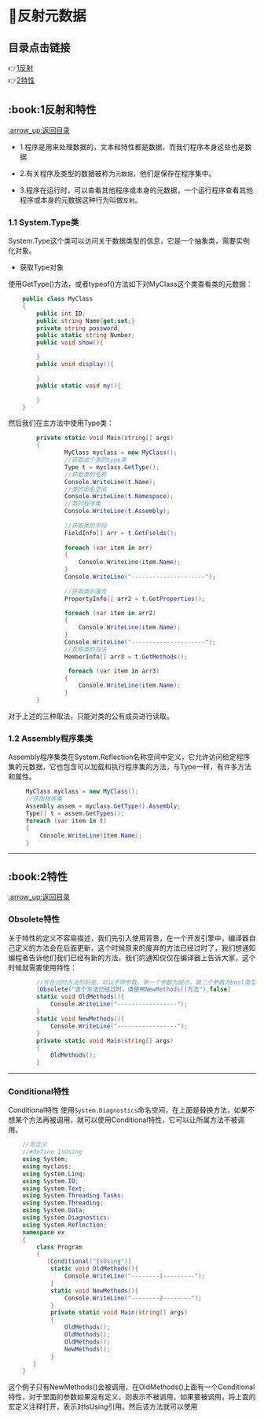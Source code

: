 # :file_folder:反射元数据
<p id="title"></p>

## 目录点击链接
:point_right:<a href="#one" >1反射<a><br>
:point_right:<a href="#two" >2特性<a><br>

<h2 id = "one">:book:1反射和特性</h2>
<a href="#title">:arrow_up:返回目录</a>
    
* 1.程序是用来处理数据的，文本和特性都是数据，而我们程序本身这些也是数据

* 2.有关程序及类型的数据被称为`元数据`，他们是保存在程序集中。

* 3.程序在运行时，可以查看其他程序或本身的元数据，一个运行程序查看其他程序或本身的元数据这种行为叫做`反射`。

### 1.1  System.Type类 ###

System.Type这个类可以访问关于数据类型的信息，它是一个抽象类，需要实例化对象。

* 获取Type对象

使用GetType()方法，或者typeof()方法如下对MyClass这个类查看类的元数据：

```C#
    public class MyClass
    {
        public int ID;
        public string Name{get;set;}
        private string possword;
        public static string Number;
        public void show(){

        }
        public void display(){

        }
        public static void my(){

        }
    }
```

然后我们在主方法中使用Type类：

```C#
        private static void Main(string[] args)
        {         
                MyClass myclass = new MyClass();
                //获取这个类的type类
                Type t = myclass.GetType();
                //获取类的名称 
                Console.WriteLine(t.Name);
                //类的命名空间
                Console.WriteLine(t.Namespace);
                //类的程序集
                Console.WriteLine(t.Assembly);
                
                //获取类的字段
                FieldInfo[] arr = t.GetFields();
                
                foreach (var item in arr)
                {
                    Console.WriteLine(item.Name);
                }
                Console.WriteLine("---------------------");
                
                //获取类的属性
                PropertyInfo[] arr2 = t.GetProperties();

                foreach (var item in arr2)
                {
                    Console.WriteLine(item.Name);
                }
                Console.WriteLine("---------------------");
                //获取类的方法
                MemberInfo[] arr3 = t.GetMethods();

                 foreach (var item in arr3)
                {
                    Console.WriteLine(item.Name);
                } 
        }
 ```
 
 对于上述的三种取法，只能对类的公有成员进行读取。
 
### 1.2 Assembly程序集类 ###
 
Assembly程序集类在System.Reflection名称空间中定义，它允许访问给定程序集的元数据，它也包含可以加载和执行程序集的方法，与Type一样，有许多方法和属性。

```C#
     MyClass myclass = new MyClass();
     //获取程序集
     Assembly assem = myclass.GetType().Assembly;
     Type[] t = assem.GetTypes();
     foreach (var item in t)
     {
         Console.WriteLine(item.Name);
     }
```

****
<h2 id = "two">:book:2特性</h2>
<a href="#title">:arrow_up:返回目录</a>

### Obsolete特性 ###

关于特性的定义不容易描述，我们先引入使用背景，在一个开发引擎中，编译器自己定义的方法会在后面更新，这个时候原来的废弃的方法已经过时了，我们想通知编程者告诉他们我们已经有新的方法，我们的通知仅仅在编译器上告诉大家，这个时候就需要使用特性：

```C#
        //写在过时方法的前面，可以不带参数，带一个参数为提示，第二个参数为bool类型，代表是否标志错误,true代表错误不能使用，false只是警告可以使用这个方法，参数可有可无.
        [Obsolete("这个方法已经过时，请使用NewMethods()方法"),false]
        static void OldMethods(){
            Console.WriteLine("-----------------");
        }
        static void NewMethods(){
            Console.WriteLine("-----------------");
        }
        private static void Main(string[] args)
        {         
            OldMethods();
        }
```

****


### Conditional特性 ###

Conditional特性 使用`System.Diagnostics`命名空间，在上面是替换方法，如果不想某个方法再被调用，就可以使用Conditional特性，它可以让所属方法不被调用。

```C#
    //宏定义
    //#define IsUsing
    using System;
    using myclass;
    using System.Linq;
    using System.IO;
    using System.Text;
    using System.Threading.Tasks;
    using System.Threading;
    using System.Data;
    using System.Diagnostics;
    using System.Reflection;
    namespace ex
    {
        class Program
        {   
           [Conditional("IsUsing")]
            static void OldMethods(){
                Console.WriteLine("--------1---------");
            }
            static void NewMethods(){
                Console.WriteLine("--------2--------");
            }
            private static void Main(string[] args)
            {            
                OldMethods();
                OldMethods();
                OldMethods();
                NewMethods();
            }
       }
    }  
```

这个例子只有NewMethods()会被调用，在OldMethods()上面有一个Conditional特性，对于里面的参数如果没有定义，则表示不被调用，如果要被调用，将上面的宏定义注释打开，表示对IsUsing引用。然后该方法就可以使用

